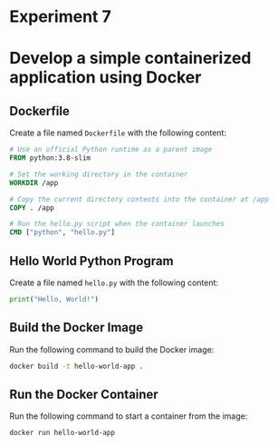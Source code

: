 # Experiment 7

# Develop a simple containerized application using Docker

## Dockerfile

Create a file named `Dockerfile` with the following content:

```Dockerfile
# Use an official Python runtime as a parent image
FROM python:3.8-slim

# Set the working directory in the container
WORKDIR /app

# Copy the current directory contents into the container at /app
COPY . /app

# Run the hello.py script when the container launches
CMD ["python", "hello.py"]
```

## Hello World Python Program

Create a file named `hello.py` with the following content:

```python
print("Hello, World!")
```

## Build the Docker Image

Run the following command to build the Docker image:

```sh
docker build -t hello-world-app .
```

## Run the Docker Container

Run the following command to start a container from the image:

```sh
docker run hello-world-app
```

